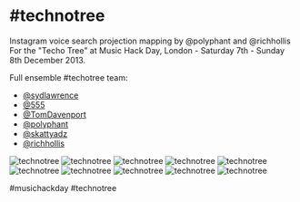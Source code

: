#technotree
===========

Instagram voice search projection mapping by @polyphant and @richhollis For the "Techo Tree" at Music Hack Day, London - Saturday 7th - Sunday 8th December 2013.

Full ensemble #techotree team:

- [@sydlawrence](https://twitter.com/sydlawrence)
- [@555](https://twitter.com/555)
- [@TomDavenport](https://twitter.com/TomDavenport)
- [@polyphant](https://twitter.com/polyphant)
- [@skattyadz](https://twitter.com/skattyadz)
- [@richhollis](https://twitter.com/richhollis)

![technotree](http://distilleryimage4.s3.amazonaws.com/08679c7c603c11e382a90ad12b6d3376_6.jpg)
![technotree](http://distilleryimage2.s3.amazonaws.com/0f2546e6603b11e39dfb0ac1ed5599c8_6.jpg)
![technotree](http://distilleryimage6.s3.amazonaws.com/100683b2600011e38352122ed0b019ef_6.jpg)
![technotree](http://distilleryimage5.s3.amazonaws.com/4df3870c603b11e3a24212df786a068e_6.jpg)
![technotree](http://distilleryimage1.s3.amazonaws.com/6a2ea5ec5f7211e39395120aa4c2c382_6.jpg)
![technotree](http://distilleryimage10.s3.amazonaws.com/c3512104603a11e386531224b657c6a3_6.jpg)
![technotree](http://distilleryimage4.s3.amazonaws.com/c68a9c285fff11e3a9890e59466a27ed_6.jpg)
![technotree](http://distilleryimage6.s3.amazonaws.com/d5c20c7e600b11e3b8c61207f57a3820_6.jpg)
![technotree](http://distilleryimage9.s3.amazonaws.com/e669824e603a11e39c22120bf3493343_6.jpg)
![technotree](http://distilleryimage0.s3.amazonaws.com/fdefc9e05f9611e38e330ec216d01c99_6.jpg)

 #musichackday #technotree
